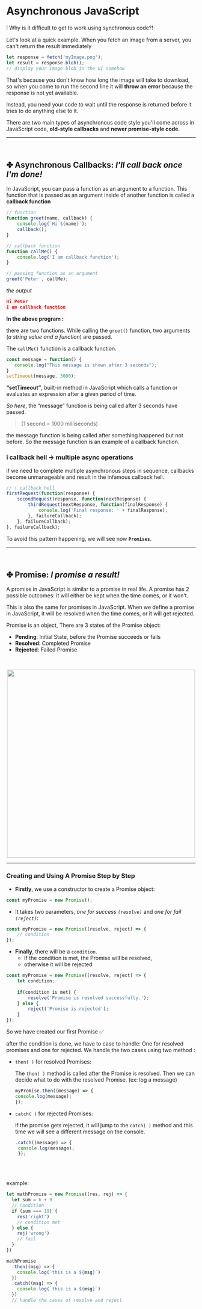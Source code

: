 # Asynchronous JavaScript

❕ Why is it difficult to get to work using synchronous code?!

Let's look at a quick example. When you fetch an image from a server, you can't return the result immediately


```js
let response = fetch('myImage.png');
let result = response.blob();
// display your image blob in the UI somehow
```

That's because you don't know how long the image will take to download, so when you come to run the second line it will **throw an error**  because the response is not yet available. 

Instead, you need your code to wait until the response is returned before it tries to do anything else to it.

There are two main types of asynchronous code style you'll come across in JavaScript code, **old-style callbacks** and **newer promise-style code**. 

---

<br>

## ✤ Asynchronous Callbacks: *I'll call back once I'm done!*

In JavaScript, you can pass a function as an argument to a function. This function that is passed as an argument inside of another function is called a **callback function**


```javascript
// function
function greet(name, callback) {
    console.log(`Hi ${name}`);
    callback();
}

// callback function
function callMe() {
    console.log('I am callback function');
}

// passing function as an argument
greet('Peter', callMe);
```

*the output*

```json
Hi Peter
I am callback function
```

**In the above program :** 

 there are two functions. While calling the `greet()` function, two arguments (*a string value and a function*) are passed.

 The `callMe()` function is a callback function.



 ```js
 const message = function() {  
    console.log("This message is shown after 3 seconds");
}
setTimeout(message, 3000);
 ```

**“setTimeout”**, built-in method in JavaScript which calls a function or evaluates an expression after a given period of time. 

*So here*, the “message” function is being called after 3 seconds have passed. 
> (1 second = 1000 milliseconds)

the message function is being called after something happened but not before. So the message function is an example of a callback function.


### ❕ callback hell → multiple async operations

if we need to complete multiple asynchronous steps in sequence, callbacks become unmanageable and result in the infamous callback hell.

```js
// ! callback hell
firstRequest(function(response) {
    secondRequest(response, function(nextResponse) {
        thirdRequest(nextResponse, function(finalResponse) {
            console.log('Final response: ' + finalResponse);
        }, failureCallback);
    }, failureCallback);
}, failureCallback);
```
To avoid this pattern happening, we will see now **`Promises`**.

---
<br>

## ✤ Promise: *I promise a result!*


A promise in JavaScript is similar to a promise in real life. A promise has 2 possible outcomes: it will either be kept when the time comes, or it won’t.

This is also the same for promises in JavaScript. When we define a promise in JavaScript, it will be resolved when the time comes, or it will get rejected.

Promise is an object, There are 3 states of the Promise object:

- **Pending**: Initial State, before the Promise succeeds or fails
- **Resolved**: Completed Promise
- **Rejected**: Failed Promise

<br>

<p align="center">
  <img src="https://miro.medium.com/max/1400/1*10vA-8de9Xya8PJO_mw9PA.png" width='500'/>
</p>


---
### Creating and Using A Promise Step by Step

- **Firstly**, we use a constructor to create a Promise object:

```js
const myPromise = new Promise();
```

- It takes two parameters, *one for success `(resolve)`* and *one for fail `(reject)`*:

```js
const myPromise = new Promise((resolve, reject) => {  
    // condition
});
```

- **Finally**, there will be a `condition`. 
     - If the condition is met, the Promise will be resolved, 
     - otherwise it will be rejected

```js
const myPromise = new Promise((resolve, reject) => {  
    let condition;  
    
    if(condition is met) {    
        resolve('Promise is resolved successfully.');  
    } else {    
        reject('Promise is rejected');  
    }
});
```
So we have created our first Promise ✅



after the condition is done, we have to case to handle: One for resolved promises and one for rejected.
We handle the two cases using two method :

- `then( )` for resolved Promises:

    The `then( )` method is called after the Promise is resolved. Then we can decide what to do with the resolved Promise. (ex: log a message)

    ```js
    myPromise.then((message) => {  
    console.log(message);
    });
    ```

- `catch( )` for rejected Promises:
   
   if the promise gets rejected, it will jump to the `catch( )` method and this time we will see a different message on the console.

   ```js
   .catch((message) => { 
    console.log(message);
    }); 
   ```

<br>
<br>

example: 

```js 
let mathPromise = new Promise((res, rej) => {
  let sum = 6 + 9
  // Condition
  if (sum === 19) {
    res('right')
    // condition met 
  } else {
    rej('wrong')
    // fail
  }
})

mathPromise
  .then((msg) => {
    console.log(`this is a ${msg}`)
  })
  .catch((msg) => {
    console.log(`this is a ${msg}`)
  })
  // handle the cases of resolve and reject
```